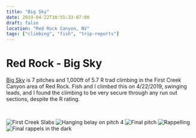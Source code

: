 ```yaml
---
title: "Big Sky"
date: 2019-04-22T10:55:33-07:00
draft: false
location: "Red Rock Canyon, NV"
tags: ["climbing", "fish", "trip-reports"]
---
```


# Red Rock - Big Sky
[Big Sky](https://www.mountainproject.com/route/106126784/big-sky) is 7 pitches and 1,000ft of 5.7 R trad climbing in the
First Creek Canyon area of Red Rock. Fish and I climbed this on 4/22/2019, swinging leads, and I found the climbing 
to be very secure through any run out sections, despite the R rating.

<br>

![First Creek Slabs](https://d17enza3bfujl8.cloudfront.net/IMG_20190422_115322.jpg)
![Hanging belay on pitch 4](https://d17enza3bfujl8.cloudfront.net/IMG_20190422_164313.jpg)
![Final pitch](https://d17enza3bfujl8.cloudfront.net/IMG_20190422_174802.jpg)
![Rappelling](https://d17enza3bfujl8.cloudfront.net/IMG_20190422_191922.jpg)
![Final rappels in the dark](https://d17enza3bfujl8.cloudfront.net/IMG_20190422_214515.jpg)
